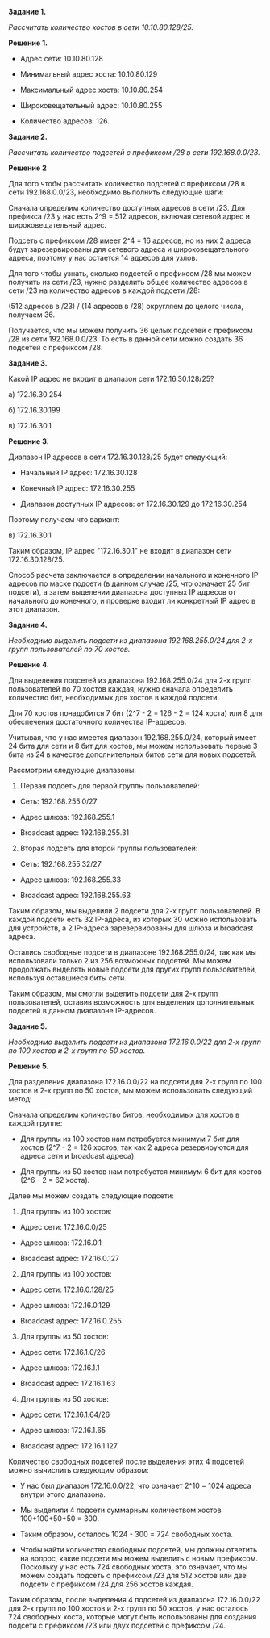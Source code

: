 **Задание 1.**

*Рассчитать количество хостов в сети 10.10.80.128/25.*

**Решение 1.**

- Адрес сети: 10.10.80.128

- Минимальный адрес хоста: 10.10.80.129
  
- Максимальный адрес хоста: 10.10.80.254
 
- Широковещательный адрес: 10.10.80.255
  
- Количество адресов: 126.


**Задание 2.**

*Рассчитать количество подсетей с префиксом /28 в сети 192.168.0.0/23.*


**Решение 2**

Для того чтобы рассчитать количество подсетей с префиксом /28 в сети 192.168.0.0/23, необходимо выполнить следующие шаги:

Сначала определим количество доступных адресов в сети /23. Для префикса /23 у нас есть 2^9 = 512 адресов, включая сетевой адрес и широковещательный адрес.

Подсеть с префиксом /28 имеет 2^4 = 16 адресов, но из них 2 адреса будут зарезервированы для сетевого адреса и широковещательного адреса, поэтому у нас остается 14 адресов для узлов.

Для того чтобы узнать, сколько подсетей с префиксом /28 мы можем получить из сети /23, нужно разделить общее количество адресов в сети /23 на количество адресов в каждой подсети /28:

(512 адресов в /23) / (14 адресов в /28)  округляем до целого числа, получаем 36.

Получается, что мы можем получить 36 целых подсетей с префиксом /28 из сети 192.168.0.0/23. То есть в данной сети можно создать 36 подсетей с префиксом /28.



**Задание 3.**

Какой IP адрес не входит в диапазон сети 172.16.30.128/25?

а) 172.16.30.254

б) 172.16.30.199

в) 172.16.30.1


**Решение 3.**

Диапазон IP адресов в сети 172.16.30.128/25 будет следующий:

- Начальный IP адрес: 172.16.30.128
 
- Конечный IP адрес: 172.16.30.255
  
- Диапазон доступных IP адресов: от 172.16.30.129 до 172.16.30.254

Поэтому получаем что вариант:

в) 172.16.30.1

Таким образом, IP адрес "172.16.30.1" не входит в диапазон сети 172.16.30.128/25.

Способ расчета заключается в определении начального и конечного IP адресов по маске подсети (в данном случае /25, что означает 25 бит подсети), а затем выделении диапазона доступных IP адресов от начального до конечного, и проверке входит ли конкретный IP адрес в этот диапазон.



**Задание 4.**

*Необходимо выделить подсети из диапазона 192.168.255.0/24 для 2-х групп пользователей по 70 хостов.*



**Решение 4.**

Для выделения подсетей из диапазона 192.168.255.0/24 для 2-х групп пользователей по 70 хостов каждая, нужно сначала определить количество бит, необходимых для хостов в каждой подсети.

Для 70 хостов понадобится 7 бит (2^7 - 2 = 126 - 2 = 124 хоста) или 8 для обеспечения достаточного количества IP-адресов.

Учитывая, что у нас имеется диапазон 192.168.255.0/24, который имеет 24 бита для сети и 8 бит для хостов, мы можем использовать первые 3 бита из 24 в качестве дополнительных битов сети для новых подсетей.

Рассмотрим следующие диапазоны:

1. Первая подсеть для первой группы пользователей:
- Сеть: 192.168.255.0/27
  
- Адрес шлюза: 192.168.255.1
  
- Broadcast адрес: 192.168.255.31

2. Вторая подсеть для второй группы пользователей:
   
- Сеть: 192.168.255.32/27
  
- Адрес шлюза: 192.168.255.33
  
- Broadcast адрес: 192.168.255.63

Таким образом, мы выделили 2 подсети для 2-х групп пользователей. В каждой подсети есть 32 IP-адреса, из которых 30 можно использовать для устройств, а 2 IP-адреса зарезервированы для шлюза и broadcast адреса.

Остались свободные подсети в диапазоне 192.168.255.0/24, так как мы использовали только 2 из 256 возможных подсетей. Мы можем продолжать выделять новые подсети для других групп пользователей, используя оставшиеся биты сети.

Таким образом, мы смогли выделить подсети для 2-х групп пользователей, оставив возможность для выделения дополнительных подсетей в данном диапазоне IP-адресов.



**Задание 5.**

*Необходимо выделить подсети из диапазона 172.16.0.0/22 для 2-х групп по 100 хостов и 2-х групп по 50 хостов.*





**Решение 5.**

Для разделения диапазона 172.16.0.0/22 на подсети для 2-х групп по 100 хостов и 2-х групп по 50 хостов, мы можем использовать следующий метод:

Сначала определим количество битов, необходимых для хостов в каждой группе:

- Для группы из 100 хостов нам потребуется минимум 7 бит для хостов (2^7 - 2 = 126 хостов, так как 2 адреса резервируются для адреса сети и broadcast адреса).
  
- Для группы из 50 хостов нам потребуется минимум 6 бит для хостов (2^6 - 2 = 62 хоста).
  

Далее мы можем создать следующие подсети:

1. Для группы из 100 хостов:
   
- Адрес сети: 172.16.0.0/25
  
- Адрес шлюза: 172.16.0.1
  
- Broadcast адрес: 172.16.0.127

2. Для группы из 100 хостов:
   
- Адрес сети: 172.16.0.128/25
  
- Адрес шлюза: 172.16.0.129
  
- Broadcast адрес: 172.16.0.255

3. Для группы из 50 хостов:

- Адрес сети: 172.16.1.0/26
  
- Адрес шлюза: 172.16.1.1
  
- Broadcast адрес: 172.16.1.63

4. Для группы из 50 хостов:
   
- Адрес сети: 172.16.1.64/26
  
- Адрес шлюза: 172.16.1.65
  
- Broadcast адрес: 172.16.1.127

Количество свободных подсетей после выделения этих 4 подсетей можно вычислить следующим образом:

- У нас был диапазон 172.16.0.0/22, что означает 2^10 = 1024 адреса внутри этого диапазона.
  
- Мы выделили 4 подсети суммарным количеством хостов 100+100+50+50 = 300.
  
- Таким образом, осталось 1024 - 300 = 724 свободных хоста.
  
  
  
- Чтобы найти количество свободных подсетей, мы должны ответить на вопрос, какие подсети мы можем выделить с новым префиксом. Поскольку у нас есть 724 свободных хоста, это означает, что мы можем создать подсеть с префиксом /23 для 512 хостов или две подсети с префиксом /24 для 256 хостов каждая.

Таким образом, после выделения 4 подсетей из диапазона 172.16.0.0/22 для 2-х групп по 100 хостов и 2-х групп по 50 хостов, у нас осталось 724 свободных хоста, которые могут быть использованы для создания подсети с префиксом /23 или двух подсетей с префиксом /24.

